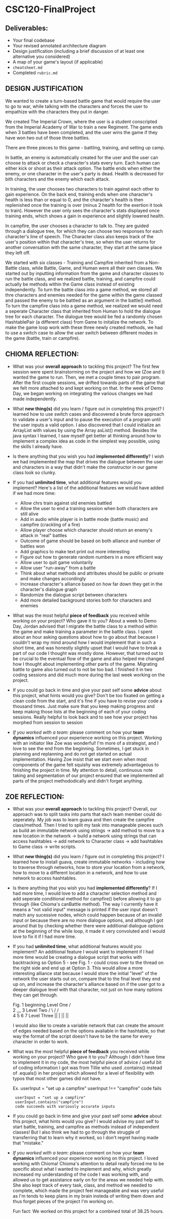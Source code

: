 # CSC120-FinalProject

## Deliverables:
 - Your final codebase
 - Your revised annotated architecture diagram
 - Design justification (including a brief discussion of at least one alternative you considered)
 - A map of your game's layout (if applicable)
 - `cheatsheet.md`
 - Completed `rubric.md`

## DESIGN JUSTIFICATION
We wanted to create a turn-based battle game that would require the user to go to war, while talking with the characters and forces the user to empathize with the characters they put in danger.

We created The Imperial Crown, where the user is a student conscripted from the Imperial Academy of War to train a new Regiment. The game ends when 3 battles have been completed, and the user wins the game if they have won two out of those three battles.

There are three pieces to this game - battling, training, and setting up camp.

In battle, an enemy is automatically created for the user and the user can choose to attack or check a character's stats every turn. Each human can either kick or shoot as their attack option. The battle ends when either the enemy, or one character in the user's party is dead. Health is decreased for bith characters and the enemy which each attack.

In training, the user chooses two characters to train against each other to gain experience. On the back end, training ends when one character's health is less than or equal to 0, and the character's health is then replenished once the training is over (minus 2 health for the exertion it took to train). However the user only sees the character's stats displayed once training ends, which shows a gain in experience and slightly lowered health.

In campfire, the user chooses a character to talk to. They are guided through a dialogue tree, for which they can choose two responses for each character's line of speech. The Character class also keeps track of the user's position within that character's tree, so when the user returns for another conversation with the same character, they start at the same place they left off.

We started with six classes - Training and Campfire inherited from a Non-Battle class, while Battle, Game, and Human were all their own classes. We started out by inputting information from the game and character classes to run the battle class, and we realized battle, training, and campfire could actually be methods within the Game class instead of existing independently. To turn the battle class into a game method, we stored all thre characters and enemies needed for the game within the game classed and passed the enemy to be battled as an argument in the battle() method. To turn the campfire class into a game method, we realized we would need a seperate Character class that inherited from Human to hold the dialogue tree for each character. The dialogue tree would be fed a randomly chosen HashtablePair (a different class) from Game to initalize the network. To make the game loop work with these three newly created methods, we had to use a switch case to allow the user switch between different modes in the game (battle, train or campfire).


## CHIOMA REFLECTION:
 - What was your **overall approach** to tackling this project?
 The first few session were spent brainstorming on the project and how we (Zoe and I) wanted the game to run. Then, we met a couple times to pair program. After the first couple sessions, we drifted towards parts of the game that we felt more attached to and kept working on that. In the week of Demo Day, we began working on integrating the various changes we had made independently.
 - What **new thing(s)** did you learn / figure out in completing this project?
 I learned how to use switch cases and discovered a brute force approach to validate a user's input and to pause the execution of a program until the user inputs a valid option. I also discovered that I could initialize an ArrayList with values by using the Array asList() method. Besides the java syntax I learned, I saw myself get better at thinking around how to implement a complex idea as code in the simplest way possible, using the skills I already have.
 - Is there anything that you wish you had **implemented differently**?
 I wish we had implemented the map that drives the dialogue between the user and characters in a way that didn't make the constructor in our game class look so clunky. 
 - If you had **unlimited time**, what additional features would you implement?
 Here's a list of the additional features we would have added if we had more time: 
    - Allow chrs train against old enemies battled
    - Allow the user to end a training session when both characters are still alive
    - Add in audio while player is in battle mode (battle music) and campfire (crackling of a fire)
    - Allow player choose which character should return an enemy's attack in "real" battles
    - Outcome of game should be based on both alliance and number of battles won
    - Add graphics to make text print out more interesting
    - Figure out how to generate random numbers in a more efficient way
    - Allow user to quit game voluntarily
    - Allow user "run-away" from a battle
    - Think about what methods and attributes should be public or private and make changes accordingly
    - Increase character's alliance based on how far down they get in the character's dialogue graph
    - Randomize the dialogue script between characters
    - Add more detailed background stories both for characters and enemies

 - What was the most helpful **piece of feedback** you received while working on your project? Who gave it to you?
About a week to Demo Day, Jordan advised that I migrate the battle class to a method within the game and make training a parameter in the battle class. I spent about an hour asking questions about how to go about that because I couldn't wrap my mind around how I would implement that in such a short time, and was honestly slightly upset that I would have to break a part of our code I thought was mostly done. However, that turned out to be crucial to the eventual flow of the game and also helped me changed how I thought about implementing other parts of the game. Migrating battle to game also turned out to not be too bad. I finished it in two coding sessions and did much more during the last week working on the project. 

 - If you could go back in time and give your past self some **advice** about this project, what hints would you give?
 Don't be too fixated on getting a clean code from the start, and it's fine if you have to revise your code a thousand times. Just make sure that you keep making progress and keep making those lists at the beginning of each of your coding sessions. Really helpful to look back and to see how your project has morphed from session to session
 - _If you worked with a team:_ please comment on how your **team dynamics** influenced your experience working on this project.
Working with an initiator like Zoe was wonderful! I'm more of a strategist, and I love to see the end from the beginning. Sometimes, I get stuck in planning and replanning and do not get started on actual implementation. Having Zoe insist that we start even when most components of the game felt squishy was extremely advantageous to finishing the project in time. My attention to detail, continuous note taking and segmentation of our project ensured that we implemented all parts of the project methododically and didn't forget anything.

## ZOE REFLECTION:
 - What was your **overall approach** to tackling this project?
    Overall, our approach was to split tasks into parts that each team member could do seperately. My job was to learn guava and then create the campfire class/method. Then I tried to split my task into manageable pieces such as build an immutable network using strings -> add method to move to a new location in the network -> build a network using strings that can access hashtables -> add network to Character class -> add hashtables to Game class -> write scripts.

 - What **new thing(s)** did you learn / figure out in completing this project?
    I learned how to install guava, create immutable networks - including how to traverse through networks, how to store your location from a network, how to move to a different location in a network, and how to use network to access hashtables.
    
 - Is there anything that you wish you had **implemented differently**?
    If I had more time, I would love to add a character selection method and add seperate conditional method for campfire() before allowing it to go through (like Chioma's canBattle method). The way I currently have it means a "not valid input" message is printed if the user input doesn't match any sucessive nodes, which could happen because of an invalid input or because there are no more dialogue options, and although I got around that by checking whether there were additional dialogue options at the beginning of the while loop, it made it very convoluted and I would love to fix it if I had more time.

 - If you had **unlimited time**, what additional features would you implement?
    An additional feature I would want to implement if I had more time would be creating a dialogue script that works with backtracking so Option 5 - see Fig. 1 - could cross over to the thread on the right side and end up at Option 3. This would allow a more interesting alliance stat because I would store the initial "level" of the network the user starts out on, compare that to the final level they end up on, and increase the character's alliance based on if the user got to a deeper dialogue level with that character, not just on how many options they can get through.

    Fig. 1
     beginning         Level One
       /    \
      2   __ 3         Level Two
     / \ /  / \
     4 5    6 7        Level Three
    || |   || ||

    I would also like to create a variable network that can create the amount of edges needed based on the options avaliable in the hashtable, so that way the format of the script doesn't have to be the same for every character in order to work.

 - What was the most helpful **piece of feedback** you received while working on your project? Who gave it to you?
    Although I didn't have time to implement it in my code, the most helpful piece of advice / useful bit of coding information I got was from Tillie who used .contains() instead of .equals() in her project which allowed for a level of flexibility with typos that most other games did not have.

    Ex. userInput = "set up a campfire"
        userInput !== "campfire"
        code fails

        userInput = "set up a campfire"
        userInput.contains("campfire")
        code succeeds with variously accurate inputs

 - If you could go back in time and give your past self some **advice** about this project, what hints would you give?
    I would advise my past self to start battle, training, and campfire as methods instead of independent classes! But I also think we had to go through the struggle of transferring that to learn why it worked, so I don't regret having made that "mistake."

 - _If you worked with a team:_ please comment on how your **team dynamics** influenced your experience working on this project.
    I loved working with Chioma! Chioma's attention to detail really forced me to be specific about what I wanted to implement and why, which greatly increased my understanding of the code I was working with, and allowed us to get assistance early on for the areas we needed help with. She also kept track of every task, class, and method we needed to complete, which made the project feel manageable and was very useful as I'm tends to keep plans in my brain insteda of writing them down and thus forget pieces of the project I'm working on.

    Fun fact: We worked on this project for a combined total of 38.25 hours.